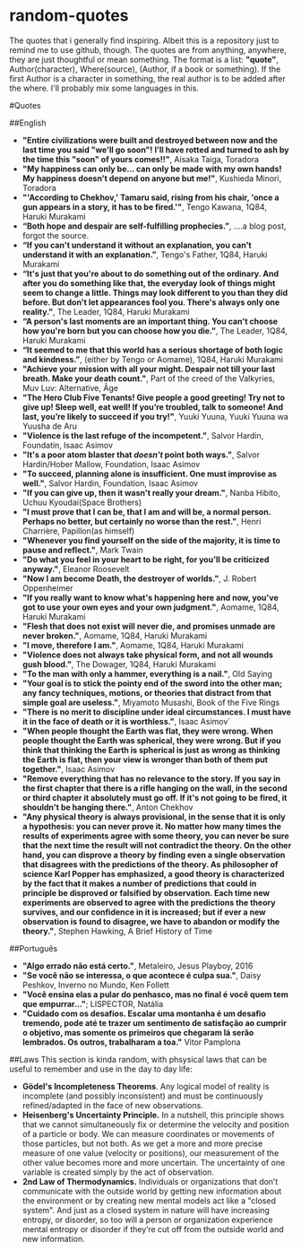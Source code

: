 # random-quotes
The quotes that i generally find inspiring. Albeit this is a repository just to remind me to use github, though. The quotes are from anything, anywhere, they are just thoughtful or mean something. The format is a list: **"quote"**, Author(character), Where(source), (Author, if a book or something). If the first Author is a character in something, the real author is to be added after the where. I'll probably mix some languages in this.

#Quotes

##English
- **"Entire civilizations were built and destroyed between now and the last time you said "we'll go soon"! I'll have rotted and turned to ash by the time this "soon" of yours comes!!"**, Aisaka Taiga, Toradora
- **"My happiness can only be... can only be made with my own hands! My happiness doesn't depend on anyone but me!"**, Kushieda Minori, Toradora
- **"'According to Chekhov,' Tamaru said, rising from his chair, 'once a gun appears in a story, it has to be fired.'"**, Tengo Kawana, 1Q84, Haruki Murakami
- **“Both hope and despair are self-fulfilling prophecies.”**, ....a blog post, forgot the source.
- **“If you can't understand it without an explanation, you can't understand it with an explanation.”**, Tengo's Father, 1Q84, Haruki Murakami
- **“It's just that you're about to do something out of the ordinary. And after you do something like that, the everyday look of things might seem to change a little. Things may look different to you than they did before. But don't let appearances fool you. There's always only one reality.”**, The Leader, 1Q84, Haruki Murakami
- **“A person's last moments are an important thing. You can't choose how you're born but you can choose how you die.”**, The Leader, 1Q84, Haruki Murakami
- **“It seemed to me that this world has a serious shortage of both logic and kindness.”**, (either by Tengo or Aomame), 1Q84, Haruki Murakami
- **"Achieve your mission with all your might. Despair not till your last breath. Make your death count."**, Part of the creed of the Valkyries, Muv Luv: Alternative, Âge
- **"The Hero Club Five Tenants!  Give people a good greeting! Try not to give up! Sleep well, eat well! If you’re troubled, talk to someone! And last, you’re likely to succeed if you try!"**, Yuuki Yuuna, Yuuki Yuuna wa Yuusha de Aru
- **"Violence is the last refuge of the incompetent."**, Salvor Hardin, Foundatin, Isaac Asimov
- **"It's a poor atom blaster that *doesn't* point both ways."**, Salvor Hardin/Hober Mallow, Foundation, Isaac Asimov
- **"To succeed, planning alone is insufficient. One must improvise as well."**, Salvor Hardin, Foundation, Isaac Asimov
- **"If you can give up, then it wasn't really your dream."**, Nanba Hibito, Uchuu Kyoudai(Space Brothers)
- **"I must prove that I can be, that I am and will be, a normal person. Perhaps no better, but certainly no worse than the rest."**, Henri Charrière, Papillon(as himself)
- **"Whenever you find yourself on the side of the majority, it is time to pause and reflect."**, Mark Twain
- **"Do what you feel in your heart to be right, for you’ll be criticized anyway."**, Eleanor Roosevelt
- **"Now I am become Death, the destroyer of worlds."**, J. Robert Oppenheimer
- **"If you really want to know what's happening here and now, you've got to use your own eyes and your own judgment."**, Aomame, 1Q84, Haruki Murakami
- **"Flesh that does not exist will never die, and promises unmade are never broken."**, Aomame, 1Q84, Haruki Murakami
- **"I move, therefore I am."**, Aomame, 1Q84, Haruki Murakami
- **"Violence does not always take physical form, and not all wounds gush blood."**, The Dowager, 1Q84, Haruki Murakami
- **"To the man with only a hammer, everything is a nail."**, Old Saying
- **"Your goal is to stick the pointy end of the sword into the other man; any fancy techniques, motions, or theories that distract from that simple goal are useless."**, Miyamoto Musashi, Book of the Five Rings
- **"There is no merit to discipline under ideal circumstances. I must have it in the face of death or it is worthless."**, Isaac Asimov´
- **"When people thought the Earth was flat, they were wrong. When people thought the Earth was spherical, they were wrong. But if you think that thinking the Earth is spherical is just as wrong as thinking the Earth is flat, then your view is wronger than both of them put together."**, Isaac Asimov
- **"Remove everything that has no relevance to the story. If you say in the first chapter that there is a rifle hanging on the wall, in the second or third chapter it absolutely must go off. If it's not going to be fired, it shouldn't be hanging there."**, Anton Chekhov
- **"Any physical theory is always provisional, in the sense that it is only a hypothesis: you can never prove it. No matter how many times the results of experiments agree with some theory, you can never be sure that the next time the result will not contradict the theory. On the other hand, you can disprove a theory by finding even a single observation that disagrees with the predictions of the theory. As philosopher of science Karl Popper has emphasized, a good theory is characterized by the fact that it makes a number of predictions that could in principle be disproved or falsified by observation. Each time new experiments are observed to agree with the predictions the theory survives, and our confidence in it is increased; but if ever a new observation is found to disagree, we have to abandon or modify the theory."**, Stephen Hawking, A Brief History of Time

##Português
- **"Algo errado não está certo."**, Metaleiro, Jesus Playboy, 2016
- **"Se você não se interessa, o que acontece é culpa sua."**, Daisy Peshkov, Inverno no Mundo, Ken Follett
- **"Você ensina elas a pular do penhasco, mas no final é você quem tem que empurrar..."**; LISPECTOR, Natália
- **"Cuidado com os desafios. Escalar uma montanha é um desafio tremendo, pode até te trazer um sentimento de satisfação ao cumprir o objetivo, mas somente os primeiros que chegaram lá serão lembrados. Os outros, trabalharam a toa."** Vitor Pamplona

##Laws
This section is kinda random, with phsysical laws that can be useful to remember and use in the day to day life:
- **Gödel's Incompleteness Theorems**. Any logical model of reality is incomplete (and possibly inconsistent) and must be continuously refined/adapted in the face of new observations. 
- **Heisenberg's Uncertainty Principle.** In a nutshell, this principle shows that we cannot simultaneously fix or determine the velocity and position of a particle or body. We can measure coordinates or movements of those particles, but not both. As we get a more and more precise measure of one value (velocity or positions), our measurement of the other value becomes more and more uncertain. The uncertainty of one variable is created simply by the act of observation.
- **2nd Law of Thermodynamics.** Individuals or organizations that don’t communicate with the outside world by getting new information about the environment or by creating new mental models act like a "closed system". And just as a closed system in nature will have increasing entropy, or disorder, so too will a person or organization experience mental entropy or disorder if they’re cut off from the outside world and new information.
